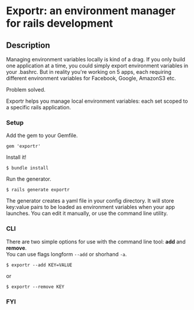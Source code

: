 # Exportr: an environment manager for rails development

## Description

Managing environment variables locally is kind of a drag. If you only build one application at a time, you could simply export environment variables in your .bashrc. 
But in reality you're working on 5 apps, each requiring different environment variables for Facebook, Google, AmazonS3 etc.

Problem solved.

Exportr helps you manage local environment variables: each set scoped to a specific rails application.  

### Setup

Add the gem to your Gemfile.

    gem 'exportr'

Install it!

    $ bundle install
    
Run the generator.

    $ rails generate exportr
    

The generator creates a yaml file in your config directory. It will store key:value pairs to be loaded as environment variables when your app launches. You can edit it manually, or use the command line utility.

### CLI

There are two simple options for use with the command line tool: **add** and **remove**.  
You can use flags longform `--add` or shorhand `-a`.

    $ exportr --add KEY=VALUE
or

    $ exportr --remove KEY
    
### FYI